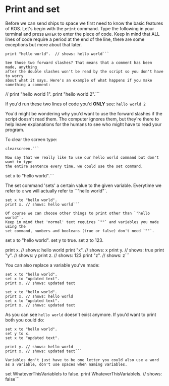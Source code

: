 # Print and set

Before we can send ships to space we first need to know the basic features of KOS.
Let's begin with the `print` command. Type the following in your terminal and press `ENTER` to enter the piece of code. Keep in mind that ALL lines of code require a period
at the end of the line, there are some exceptions but more about that later.

```
print "hello world".  // shows: hello world```

See those two forward slashes? That means that a comment has been made, anything
after the double slashes won't be read by the script so you don't have to worry
about what it says. Here's an example of what happens if you make something a comment:

```
// print "hello world 1".
print "hello world 2".```

If you'd run these two lines of code you'd **ONLY** see:
`hello world 2`

You'd might be wondering why you'd want to use the forward slashes if the script doesn't read them.
The computer ignores them, but they're there to help leave explanations for the humans to see who might have to read your program.

To clear the screen type:

```
clearscreen.```

Now say that we really like to use our hello world command but don't want to type
the entire sentence every time, we could use the set command.

```
set x to "hello world".```

The set command 'sets' a certain value to the given variable. Everytime we refer
to `x` we will actually refer to ``"hello world"`.

```
set x to "hello world".
print x. // shows: hello world```

Of course we can choose other things to print other than `"hello world"`.
Keep in mind that 'normal' text requires `""` and variables you made using the
set command, numbers and booleans (true or false) don't need `""`.

```
set x to "hello world".
set y to true.
set z to 123.

print x.   // shows: hello world
print "x". // shows: x
print y.   // shows: true
print "y". // shows: y
print z.   // shows: 123
print "z". // shows: z```

You can also replace a variable you've made:
```
set x to "hello world".
set x to "updated text".
print x. // shows: updated text

set x to "hello world".
print x. // shows: hello world
set x to "updated text".
print x. // shows: updated text
```
As you can see `hello world` doesn't exist anymore. If you'd want to print
both you could do:

```
set x to "hello world".
set y to x.
set x to "updated text".

print y. // shows: hello world
print x. // shows: updated text```

Variables don't just have to be one letter you could also use a word as a variable, don't use spaces when naming variables.

```
set WhateverThisVariableIs to false.
print WhateverThisVariableIs. // shows: false```
